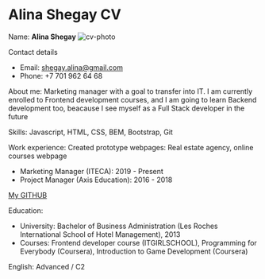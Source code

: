 # Alina Shegay CV

Name: **Alina Shegay**
![cv-photo](https://media-exp1.licdn.com/dms/image/C4E03AQG0V2FWR2EYaA/profile-displayphoto-shrink_400_400/0/1593172407488?e=1660176000&v=beta&t=dj-Y9gC7Bp97yQ-kbcI6Fzxht8Aytlyky8Z93z7Fx8U)

Contact details
* Email: shegay.alina@gmail.com
* Phone: +7 701 962 64 68

About me: 
Marketing manager with a goal to transfer into IT.
I am currently enrolled to Frontend development courses, and I am going to learn Backend development too, beacause I see myself as a Full Stack developer in the future

Skills: 
Javascript, HTML, CSS, BEM, Bootstrap, Git

Work experience: 
Created prototype webpages: Real estate agency, online courses webpage
* Marketing Manager (ITECA): 2019 - Present
* Project Manager (Axis Education): 2016 - 2018

[My GITHUB](https://github.com/aeleeneia)

Education: 
* University: Bachelor of Business Administration (Les Roches International School of Hotel Management), 2013
* Courses: Frontend developer course (ITGIRLSCHOOL), Programming for Everybody (Coursera), Introduction to Game Development (Coursera)

English:
Advanced / C2




